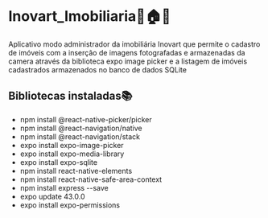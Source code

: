 # Inovart_Imobiliaria🔑🏠📱

Aplicativo modo administrador da imobiliária Inovart que permite o cadastro de imóveis com a inserção de imagens fotografadas e armazenadas da camera através da biblioteca expo image picker e a listagem de imóveis cadastrados armazenados no banco de dados SQLite

## Bibliotecas instaladas📚

- npm install @react-native-picker/picker
- npm install @react-navigation/native
- npm install @react-navigation/stack
- expo install expo-image-picker
- expo install expo-media-library
- expo install expo-sqlite
- npm install react-native-elements
- npm install react-native-safe-area-context
- npm install express --save
- expo update 43.0.0
- expo install expo-permissions
